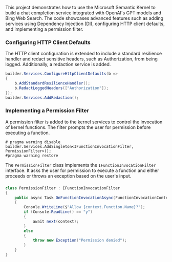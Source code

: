 ﻿This project demonstrates how to use the Microsoft Semantic Kernel to build a chat completion service integrated with OpenAI's GPT models and Bing Web Search. The code showcases advanced features such as adding services using Dependency Injection (DI), configuring HTTP client defaults, and implementing a permission filter.
### Configuring HTTP Client Defaults
The HTTP client configuration is extended to include a standard resilience handler and redact sensitive headers, such as Authorization, from being logged. Additionally, a redaction service is added.
```csharp
builder.Services.ConfigureHttpClientDefaults(b =>
{
    b.AddStandardResilienceHandler();
    b.RedactLoggedHeaders(["Authorization"]);
});
builder.Services.AddRedaction();
```
### Implementing a Permission Filter
A permission filter is added to the kernel services to control the invocation of kernel functions. The filter prompts the user for permission before executing a function.
```chsarp
# pragma warning disable
builder.Services.AddSingleton<IFunctionInvocationFilter, PermissionFilter>();
#pragma warning restore
```
The `PermissionFilter` class implements the `IFunctionInvocationFilter` interface. It asks the user for permission to execute a function and either proceeds or throws an exception based on the user's input.

###
```csharp
class PermissionFilter : IFunctionInvocationFilter
{
    public async Task OnFunctionInvocationAsync(FunctionInvocationContext context, Func<FunctionInvocationContext, Task> next)
    {
        Console.WriteLine($"Allow {context.Function.Name}?");
        if (Console.ReadLine() == "y")
        {
            await next(context);
        }
        else
        {
            throw new Exception("Permission denied");
        }
    }
}
````